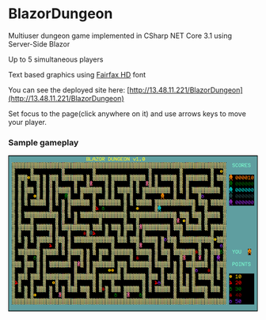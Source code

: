 # BlazorDungeon
Multiuser dungeon game implemented in CSharp NET Core 3.1 using Server-Side Blazor

Up to 5 simultaneous players

Text based graphics using [Fairfax HD](http://www.kreativekorp.com/software/fonts/fairfaxhd.shtml) font 

You can see the deployed site here: [http://13.48.11.221/BlazorDungeon](http://13.48.11.221/BlazorDungeon)

Set focus to the page(click anywhere on it) and use arrows keys to move your player.

### Sample gameplay ###
![Gameplay](./Resources/gameplay.gif)
